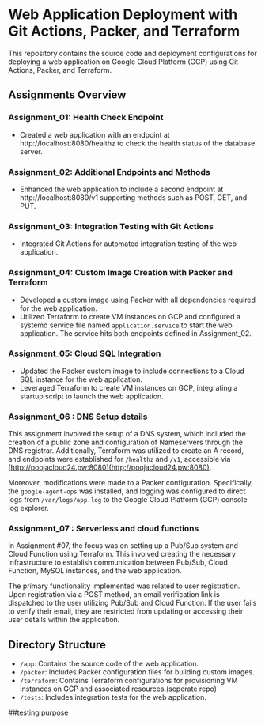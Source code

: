 # Web Application Deployment with Git Actions, Packer, and Terraform

This repository contains the source code and deployment configurations for deploying a web application on Google Cloud Platform (GCP) using Git Actions, Packer, and Terraform.

## Assignments Overview

### Assignment_01: Health Check Endpoint
- Created a web application with an endpoint at http://localhost:8080/healthz to check the health status of the database server.

### Assignment_02: Additional Endpoints and Methods
- Enhanced the web application to include a second endpoint at http://localhost:8080/v1 supporting methods such as POST, GET, and PUT.

### Assignment_03: Integration Testing with Git Actions
- Integrated Git Actions for automated integration testing of the web application.

### Assignment_04: Custom Image Creation with Packer and Terraform
- Developed a custom image using Packer with all dependencies required for the web application.
- Utilized Terraform to create VM instances on GCP and configured a systemd service file named `application.service` to start the web application. The service hits both endpoints defined in Assignment_02.

### Assignment_05: Cloud SQL Integration
- Updated the Packer custom image to include connections to a Cloud SQL instance for the web application.
- Leveraged Terraform to create VM instances on GCP, integrating a startup script to launch the web application.

### Assignment_06 : DNS Setup details

This assignment involved the setup of a DNS system, which included the creation of a public zone and configuration of Nameservers through the DNS registrar. Additionally, Terraform was utilized to create an A record, and endpoints were established for `/healthz` and `/v1`, accessible via [http://poojacloud24.pw:8080](http://poojacloud24.pw:8080).

Moreover, modifications were made to a Packer configuration. Specifically, the `google-agent-ops` was installed, and logging was configured to direct logs from `/var/logs/app.log` to the Google Cloud Platform (GCP) console log explorer.

### Assignment_07 : Serverless and cloud functions
In Assignment #07, the focus was on setting up a Pub/Sub system and Cloud Function using Terraform. This involved creating the necessary infrastructure to establish communication between Pub/Sub, Cloud Function, MySQL instances, and the web application.

The primary functionality implemented was related to user registration. Upon registration via a POST method, an email verification link is dispatched to the user utilizing Pub/Sub and Cloud Function. If the user fails to verify their email, they are restricted from updating or accessing their user details within the application.


## Directory Structure

- `/app`: Contains the source code of the web application.
- `/packer`: Includes Packer configuration files for building custom images.
- `/terraform`: Contains Terraform configurations for provisioning VM instances on GCP and associated resources.(seperate repo)
- `/tests`: Includes integration tests for the web application.

##testing purpose

